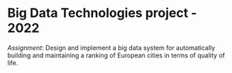 # Big Data Technologies project - 2022

*Assignment*: Design and implement a big data system for automatically building and maintaining a ranking of European cities in terms of quality of life.

